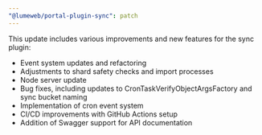 ```yaml
---
"@lumeweb/portal-plugin-sync": patch
---
```


This update includes various improvements and new features for the sync plugin:

- Event system updates and refactoring
- Adjustments to shard safety checks and import processes
- Node server update
- Bug fixes, including updates to CronTaskVerifyObjectArgsFactory and sync bucket naming
- Implementation of cron event system
- CI/CD improvements with GitHub Actions setup
- Addition of Swagger support for API documentation